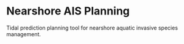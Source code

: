 # Nearshore AIS Planning
Tidal prediction planning tool for nearshore aquatic invasive species management.
